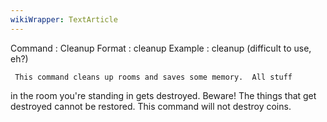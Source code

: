 ```yaml
---
wikiWrapper: TextArticle
---
```

Command : Cleanup
Format  : cleanup
Example : cleanup (difficult to use, eh?)

     This command cleans up rooms and saves some memory.  All stuff
in the room you're standing in gets destroyed.  Beware!  The things
that get destroyed cannot be restored.  This command will not
destroy coins.
